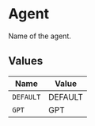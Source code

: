 # Agent

Name of the agent.


## Values

| Name      | Value     |
| --------- | --------- |
| `DEFAULT` | DEFAULT   |
| `GPT`     | GPT       |